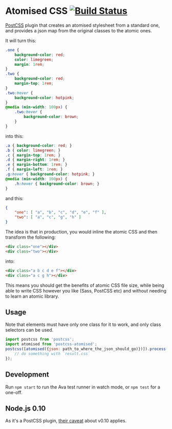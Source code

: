 # Atomised CSS [![Build Status](https://travis-ci.org/sndrs/postcss-atomised.svg?branch=master)](https://travis-ci.org/sndrs/postcss-atomised)

[PostCSS](http://postcss.org) plugin that creates an atomised stylesheet from a standard one, and provides a json map from the original classes to the atomic ones.

It will turn this:

```CSS
.one {
    background-color: red;
    color: limegreen;
    margin: 1rem;
}
.two {
    background-color: red;
    margin-top: 1rem;
}
.two:hover {
    background-color: hotpink;
}
@media (min-width: 100px) {
    .two:hover {
        background-color: brown;
    }
}
```

into this:

```CSS
.a { background-color: red; }
.b { color: limegreen; }
.c { margin-top: 1rem; }
.d { margin-right: 1rem; }
.e { margin-bottom: 1rem; }
.f { margin-left: 1rem; }
.g:hover { background-color: hotpink; }
@media (min-width: 100px) {
    .h:hover { background-color: brown; }
}
```

and this:

```JSON
{
    "one": [ "a", "b", "c", "d", "e", "f" ],
    "two": [ "a", "c", "g", "h" ]
}
```

The idea is that in production, you would inline the atomic CSS and then transform the following:

```HTML
<div class="one"></div>
<div class="two"></div>
```

into:

```HTML
<div class="a b c d e f"></div>
<div class="a c g h"></div>
```

This means you should get the benefits of atomic CSS file size, while being able to write CSS however you like (Sass, PostCSS etc) and without needing to learn an atomic library.

## Usage

Note that elements must have only one class for it to work, and only class selectors can be used.

```javascript
import postcss from 'postcss';
import atomised from 'postcss-atomised';
postcss([atomised({json: path_to_where_the_json_should_go)})]).process(css).then(result => {
    // do something with `result.css`
});
```

## Development
Run `npm start` to run the Ava test runner in watch mode, or `npm test` for a one-off.

## Node.js 0.10
As it's a PostCSS plugin, [their caveat](https://github.com/postcss/postcss#nodejs-010-and-the-promise-api) about v0.10 applies.
